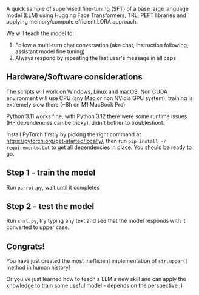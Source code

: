 A quick sample of supervised fine-tuning (SFT) of a base large language model (LLM) using Hugging Face Transformers, TRL, PEFT libraries and applying memory/compute efficient LORA approach. 

We will teach the model to:
1. Follow a multi-turn chat conversation (aka chat, instruction following, assistant model fine tuning)
2. Always respond by repeating the last user's message in all caps

## Hardware/Software considerations

The scripts will work on Windows, Linux and macOS. Non CUDA environment will use CPU (any Mac or non NVidia GPU system), training is extremely slow there (~8h on M1 MacBook Pro).

Python 3.11 works fine, with Python 3.12 there were some runtime issues (HF dependencies can be tricky), didn't bother to troubleshoot.

Install PyTorch firstly by picking the right command at https://pytorch.org/get-started/locally/, then run `pip install -r requirements.txt` to get all dependencies in place. You should be ready to go.

## Step 1 - train the model

Run `parrot.py`, wait until it completes

## Step 2 - test the model

Run `chat.py`, try typing any text and see that the model responds with it converted to upper case.

## Congrats! 

You have just created the most inefficient implementation of `str.upper()` method in human history! 

Or you've just learned how to teach a LLM a new skill and can apply the knowledge to train some useful model - depends on the perspective ;)